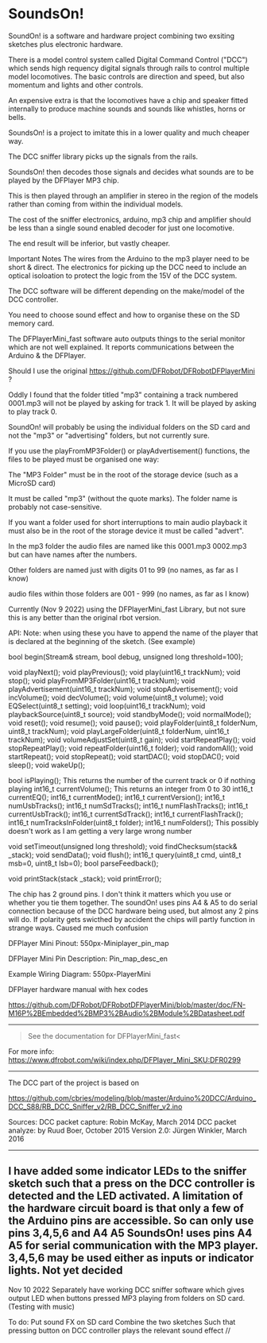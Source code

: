 # SoundsOn!

SoundOn! is a software and hardware project combining two exsiting sketches plus electronic hardware.

There is a model control system called Digital Command Control ("DCC") which sends high requency digital signals through rails to control multiple model locomotives. The basic controls are direction and speed, but also momentum and lights and other controls.

An expensive extra is that the locomotives have a chip and speaker fitted internally to produce machine sounds and sounds like whistles, horns or bells.

SoundsOn! is a project to imitate this in a lower quality and much cheaper way.

The DCC sniffer library picks up the signals from the rails.

SoundsOn! then decodes those signals and decides what sounds are to be played by the DFPlayer MP3 chip.

This is then played through an amplifier in stereo in the region of the models rather than coming from within the individual models.

The cost of the sniffer electronics, arduino, mp3 chip and amplifier should be less than a single sound enabled decoder for just one locomotive.

The end result will be inferior, but vastly cheaper.

Important Notes
The wires from the Arduino to the mp3 player need to be short & direct. The electronics for picking up the DCC need to include an optical isoloation to protect the logic from the 15V of the DCC system.

The DCC software will be different depending on the make/model of the DCC controller.

You need to choose sound effect and how to organise these on the SD memory card.

The DFPlayerMini_fast software auto outputs things to the serial monitor which are not well explained. It reports communications between the Arduino & the DFPlayer.

Should I use the original https://github.com/DFRobot/DFRobotDFPlayerMini ?

Oddly I found that the folder titled "mp3" containing a track numbered 0001.mp3 will not be played by asking for track 1. It will be played by asking to play track 0.

SoundOn! will probably be using the individual folders on the SD card and not the "mp3" or "advertising" folders, but not currently sure.

If you use the playFromMP3Folder() or playAdvertisement() functions, the files to be played must be organised one way:

The "MP3 Folder" must be in the root of the storage device (such as a MicroSD card)

It must be called "mp3" (without the quote marks). The folder name is probably not case-sensitive.

If you want a folder used for short interruptions to main audio playback it must also be in the root of the storage device it must be called "advert".

In the mp3 folder the audio files are named like this 0001.mp3 0002.mp3 but can have names after the numbers.

Other folders are named just with digits 01 to 99 (no names, as far as I know)

audio files within those folders are 001 - 999 (no names, as far as I know)

Currently (Nov 9 2022) using the DFPlayerMini_fast Library, but not sure this is any better than the original rbot version.

API:
Note: when using these you have to append the name of the player that is declared at the beginning of the sketch. (See example)

bool begin(Stream& stream, bool debug, unsigned long threshold=100);

void playNext();
void playPrevious();
void play(uint16_t trackNum);
void stop();
void playFromMP3Folder(uint16_t trackNum);
void playAdvertisement(uint16_t trackNum);
void stopAdvertisement();
void incVolume();
void decVolume();
void volume(uint8_t volume);
void EQSelect(uint8_t setting);
void loop(uint16_t trackNum);
void playbackSource(uint8_t source);
void standbyMode();
void normalMode();
void reset();
void resume();
void pause();
void playFolder(uint8_t folderNum, uint8_t trackNum);
void playLargeFolder(uint8_t folderNum, uint16_t trackNum);
void volumeAdjustSet(uint8_t gain);
void startRepeatPlay();
void stopRepeatPlay();
void repeatFolder(uint16_t folder);
void randomAll();
void startRepeat();
void stopRepeat();
void startDAC();
void stopDAC();
void sleep();
void wakeUp();

bool isPlaying(); This returns the number of the current track or 0 if nothing playing
int16_t currentVolume(); This returns an integer from 0 to 30
int16_t currentEQ();
int16_t currentMode();
int16_t currentVersion();
int16_t numUsbTracks();
int16_t numSdTracks();
int16_t numFlashTracks();
int16_t currentUsbTrack();
int16_t currentSdTrack();
int16_t currentFlashTrack();
int16_t numTracksInFolder(uint8_t folder);
int16_t numFolders();  This possibly doesn't work as I am getting a very large wrong number

void setTimeout(unsigned long threshold);
void findChecksum(stack& _stack);
void sendData();
void flush();
int16_t query(uint8_t cmd, uint8_t msb=0, uint8_t lsb=0);
bool parseFeedback();

void printStack(stack _stack);
void printError();

The chip has 2 ground pins. I don't think it matters which you use or whether you tie them together. The soundOn! uses pins A4 & A5 to do serial connection because of the DCC hardware being used, but almost any 2 pins will do. If polarity gets swicthed by accident the chips will partly function in strange ways. Caused me much confusion

DFPlayer Mini Pinout:
550px-Miniplayer_pin_map

DFPlayer Mini Pin Description:
Pin_map_desc_en

Example Wiring Diagram:
550px-PlayerMini

DFPlayer hardware manual with hex codes

https://github.com/DFRobot/DFRobotDFPlayerMini/blob/master/doc/FN-M16P%2BEmbedded%2BMP3%2BAudio%2BModule%2BDatasheet.pdf


----------------------

> See the documentation for DFPlayerMini_fast<

For more info: https://www.dfrobot.com/wiki/index.php/DFPlayer_Mini_SKU:DFR0299

-----------------------

The DCC part of the project is based on

https://github.com/cbries/modeling/blob/master/Arduino%20DCC/Arduino_DCC_S88/RB_DCC_Sniffer_v2/RB_DCC_Sniffer_v2.ino

Sources: 
DCC packet capture: Robin McKay, March 2014
DCC packet analyze: by Ruud Boer, October 2015
Version 2.0: Jürgen Winkler, March 2016

------------------------------------
I have added some indicator LEDs to the sniffer sketch such that a press on the DCC controller is detected and the LED activated.
A limitation of the hardware circuit board is that only a few of the Arduino pins are accessible. So can only use pins 3,4,5,6 and A4 A5
SoundsOn! uses pins A4 A5 for serial communication with the MP3 player. 3,4,5,6 may be used either as inputs or indicator lights. Not yet decided
--------------------

Nov 10 2022 Separately have working 
DCC sniffer software which gives output LED when buttons pressed
MP3 playing from folders on SD card. (Testing with music)

To do:
Put sound FX on SD card
Combine the two sketches
Such that pressing button on DCC controller plays the relevant sound effect
// 

